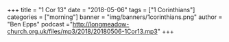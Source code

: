 +++
title = "1 Cor 13"
date = "2018-05-06"
tags = ["1 Corinthians"]
categories = ["morning"]
banner = "img/banners/1corinthians.png"
author = "Ben Epps"
podcast ="http://longmeadow-church.org.uk/files/mp3/2018/20180506-1Cor13.mp3"
+++
